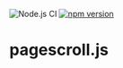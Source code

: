 ![Node.js CI](https://github.com/Woobble/pagescroll.js/workflows/Node.js%20CI/badge.svg) [![npm version](https://badge.fury.io/js/%40woobble%2Fpagescroll.js.svg)](https://badge.fury.io/js/%40woobble%2Fpagescroll.js)

# pagescroll.js
